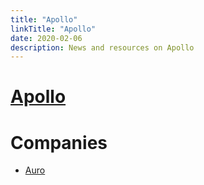 ```yaml
---
title: "Apollo"
linkTitle: "Apollo"
date: 2020-02-06
description: News and resources on Apollo
---
```


# [Apollo](http://apollo.auto)

# Companies

* [Auro](https://github.com/AuroAi)
